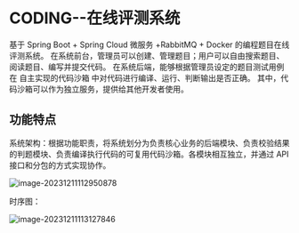 # CODING--在线评测系统

基于 Spring Boot + Spring Cloud 微服务 +RabbitMQ + Docker 的编程题目在线评测系统。
在系统前台，管理员可以创建、管理题目；用户可以自由搜索题目、阅读题目、编写并提交代码。
在系统后端，能够根据管理员设定的题目测试用例在 自主实现的代码沙箱 中对代码进行编译、运行、判断输出是否正确。
其中，代码沙箱可以作为独立服务，提供给其他开发者使用。



## 功能特点

系统架构：根据功能职责，将系统划分为负责核心业务的后端模块、负责校验结果的判题模块、负责编译执行代码的可复用代码沙箱。各模块相互独立，并通过 API 接口和分包的方式实现协作。

![image-20231211112950878](C:\Users\86157\AppData\Roaming\Typora\typora-user-images\image-20231211112950878.png)

时序图：

![image-20231211113127846](C:\Users\86157\AppData\Roaming\Typora\typora-user-images\image-20231211113127846.png)